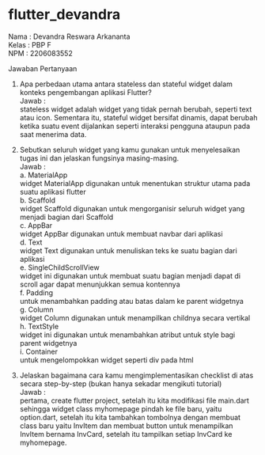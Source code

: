 # flutter_devandra

Nama : Devandra Reswara Arkananta <br>
Kelas : PBP F <br>
NPM : 2206083552 <br>

Jawaban Pertanyaan <br>

1. Apa perbedaan utama antara stateless dan stateful widget dalam konteks pengembangan aplikasi Flutter? <br>
   Jawab : <br>
   stateless widget adalah widget yang tidak pernah berubah, seperti text atau icon. Sementara itu, stateful widget bersifat dinamis, dapat berubah ketika suatu event dijalankan seperti interaksi pengguna ataupun pada saat menerima data. <br>
   
2. Sebutkan seluruh widget yang kamu gunakan untuk menyelesaikan tugas ini dan jelaskan fungsinya masing-masing. <br>
   Jawab : <br>
   a. MaterialApp <br>
      widget MaterialApp digunakan untuk menentukan struktur utama pada suatu aplikasi flutter <br>
   b. Scaffold <br>
      widget Scaffold digunakan untuk mengorganisir seluruh widget yang menjadi bagian dari Scaffold <br>
   c. AppBar <br>
      widget AppBar digunakan untuk membuat navbar dari aplikasi <br>
   d. Text <br>
      widget Text digunakan untuk menuliskan teks ke suatu bagian dari aplikasi <br>
   e. SingleChildScrollView <br>
      widget ini digunakan untuk membuat suatu bagian menjadi dapat di scroll agar dapat menunjukkan semua kontennya <br>
   f. Padding <br>
      untuk menambahkan padding atau batas dalam ke parent widgetnya <br>
   g. Column <br>
      widget Column digunakan untuk menampilkan childnya secara vertikal <br>
   h. TextStyle <br>
      widget ini digunakan untuk menambahkan atribut untuk style bagi parent widgetnya <br>
   i. Container <br>
      untuk mengelompokkan widget seperti div pada html <br>
      
3. Jelaskan bagaimana cara kamu mengimplementasikan checklist di atas secara step-by-step (bukan hanya sekadar mengikuti tutorial) <br>
   Jawab : <br>
   pertama, create flutter project, setelah itu kita modifikasi file main.dart sehingga widget class myhomepage pindah ke file baru, yaitu option.dart, setelah itu kita tambahkan tombolnya dengan membuat class baru yaitu InvItem dan membuat button untuk menampilkan InvItem bernama InvCard, setelah itu tampilkan setiap InvCard ke myhomepage. <br>
